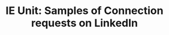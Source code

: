 ---
title: 'IE Unit: Samples of Connection requests on LinkedIn'

ID: 'samples-connection'

PAGE_LOGO_LINK: 'home/'
BREADCRUMBS_HOME_LINK: 'home/'
BREADCRUMBS_HOME: 'Home'
BREADCRUMBS_HOME_SRONLY: 'Back'
BREADCRUMBS_MODULE_LINK: 'make-the-most-out-of-linkedin/'
BREADCRUMBS_MODULE: Make the most out of LinkedIn
BREADCRUMBS_PAGE: 'Network on LinkedIn like a pro'


NAVBAR_UNIT_LINK: 'unit-network-on-linkedin/'
NAVBAR_UNIT: 'Network on LinkedIn'
NAVBAR_UNIT_LINK_ID_1: 'samples-connection'
NAVBAR_UNIT_LINK_2: 'unit-samples-of-connection-requests-on-linkedin/'
NAVBAR_UNIT_2: 'Samples of Connection requests on LinkedIn'
NAVBAR_UNIT_LINK_ID_2: 'samples-connection'


SECTION_SUBTITLE: 'Network on LinkedIn like a pro'
SECTION_TITLE: 'Samples of Connection requests on LinkedIn'
SECTION_DESCRIPTION: 'In the following document, you will see different examples that will help you create your network on LinkedIn.'
SECTION_VISOR: '/pdf/samples-of-connection-requests-on-linkedin.pdf'
SECTION_VISOR_TEXT: 'This browser does not support PDFs. Please download the PDF to view it'
SECTION_LINK_DOWNLOAD: '/pdf/samples-of-connection-requests-on-linkedin.pdf'
SECTION_LINK_DOWNLOAD_TITLE: 'DOWNLOAD PDF'

PAGE_BUTTON_BACK: 'unit-network-on-linkedin/'
PAGE_BUTTON_BACK_TEXT: 'Back'
PAGE_BUTTON_BACK_TEXT_AA: 'to the previous unit'
PAGE_BUTTON_NEXT: 'unit-job-search/'
PAGE_BUTTON_NEXT_TEXT: 'Next'
PAGE_BUTTON_NEXT_TEXT_AA: 'unit'
---